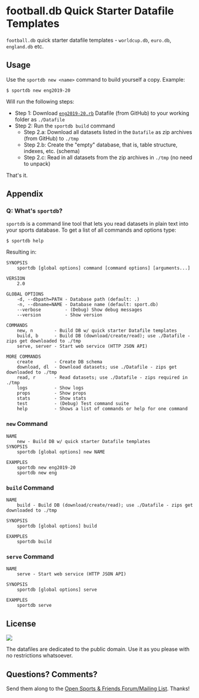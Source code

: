 # football.db Quick Starter Datafile Templates

`football.db` quick starter datafile templates -
`worldcup.db`, `euro.db`, `england.db` etc.


## Usage

Use the `sportdb new <name>` command to build yourself a copy. Example:

    $ sportdb new eng2019-20

Will run the following steps:

- Step 1:  Download [`eng2019-20.rb`](eng2019-20.rb) Datafile (from GitHub) to your working folder as `./Datafile`
- Step 2:  Run the `sportdb build` command
    - Step 2.a:  Download all datasets listed in the `Datafile` as zip archives (from GitHub) to `./tmp`
    - Step 2.b:  Create the "empty" database, that is, table structure, indexes, etc. (schema)
    - Step 2.c:  Read in all datasets from the zip archives in `./tmp` (no need to unpack)

That's it.




## Appendix

### Q: What's `sportdb`?

`sportdb` is a command line tool that lets you read datasets in plain text into your sports database.
To get a list of all commands and options type:

```
$ sportdb help 
```

Resulting in:

```
SYNOPSIS
    sportdb [global options] command [command options] [arguments...]

VERSION
    2.0

GLOBAL OPTIONS
    -d, --dbpath=PATH - Database path (default: .)
    -n, --dbname=NAME - Database name (default: sport.db)
    --verbose         - (Debug) Show debug messages
    --version         - Show version

COMMANDS
    new, n        - Build DB w/ quick starter Datafile templates
    build, b      - Build DB (download/create/read); use ./Datafile - zips get downloaded to ./tmp
    serve, server - Start web service (HTTP JSON API)

MORE COMMANDS    
    create        - Create DB schema
    download, dl  - Download datasets; use ./Datafile - zips get downloaded to ./tmp
    read, r       - Read datasets; use ./Datafile - zips required in ./tmp
    logs          - Show logs
    props         - Show props
    stats         - Show stats
    test          - (Debug) Test command suite
    help          - Shows a list of commands or help for one command
```


### `new` Command

```
NAME
    new - Build DB w/ quick starter Datafile templates
SYNOPSIS
    sportdb [global options] new NAME

EXAMPLES
    sportdb new eng2019-20
    sportdb new eng
```


### `build` Command

```
NAME
    build - Build DB (download/create/read); use ./Datafile - zips get downloaded to ./tmp

SYNOPSIS
    sportdb [global options] build

EXAMPLES
    sportdb build
```


### `serve` Command

```
NAME
    serve - Start web service (HTTP JSON API)

SYNOPSIS
    sportdb [global options] serve

EXAMPLES
    sportdb serve
```






## License

![](https://publicdomainworks.github.io/buttons/zero88x31.png)

The datafiles are dedicated to the public domain.
Use it as you please with no restrictions whatsoever.

## Questions? Comments?

Send them along to the
[Open Sports & Friends Forum/Mailing List](http://groups.google.com/group/opensport).
Thanks!
